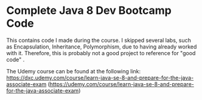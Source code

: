 # Complete Java 8 Dev Bootcamp Code

This contains code I made during the course. I skipped several labs, such as Encapsulation, Inheritance, Polymorphism, due to having already worked with it. Therefore, this
is probably not a good project to reference for "good code" .

The Udemy course can be found at the following link: <https://dxc.udemy.com/course/learn-java-se-8-and-prepare-for-the-java-associate-exam> (<https://udemy.com/course/learn-java-se-8-and-prepare-for-the-java-associate-exam>)
